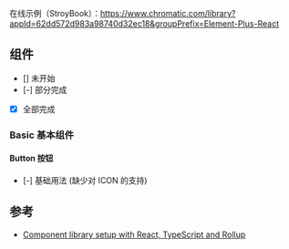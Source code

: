 在线示例（StroyBook）：https://www.chromatic.com/library?appId=62dd572d983a98740d32ec18&groupPrefix=Element-Plus-React

## 组件

- [] 未开始
- [-] 部分完成
- [x] 全部完成

### Basic 基本组件

#### Button 按钮

- [-] 基础用法 (缺少对 ICON 的支持)

## 参考

- [Component library setup with React, TypeScript and Rollup](https://dev.to/siddharthvenkatesh/component-library-setup-with-react-typescript-and-rollup-onj)
